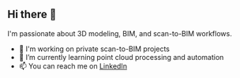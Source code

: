 ## Hi there 👋

I'm passionate about 3D modeling, BIM, and scan-to-BIM workflows.

- 🔭 I'm working on private scan-to-BIM projects
- 🌱 I’m currently learning point cloud processing and automation
- 📫 You can reach me on [LinkedIn](https://www.linkedin.com/in/hicham-m-b5013a1b8/)
